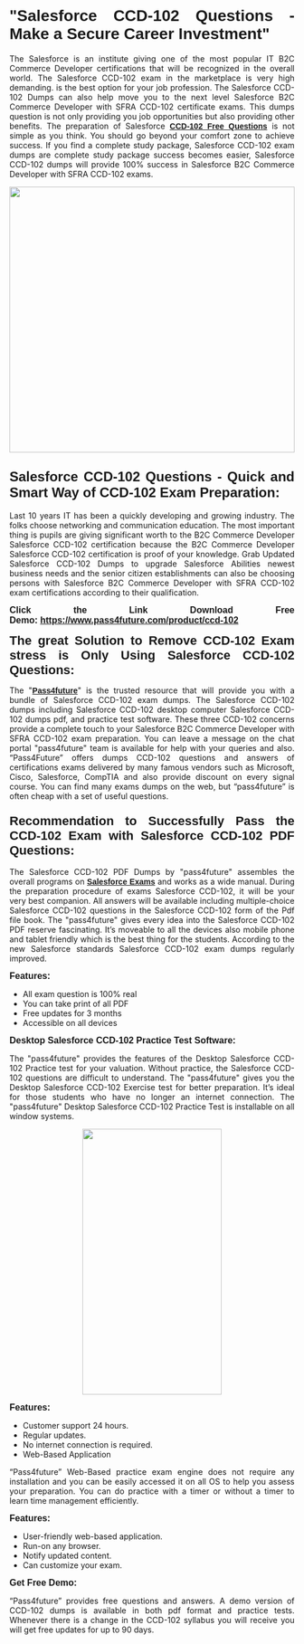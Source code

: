 
<h1 style="text-align: justify;"><span style="font-family:Tahoma,Geneva,sans-serif;"><strong>"Salesforce CCD-102 Questions - Make a Secure Career Investment"</strong></span></h1>

<p style="text-align: justify;">The Salesforce is an institute giving one of the most popular IT B2C Commerce Developer certifications that will be recognized in the overall world. The Salesforce CCD-102 exam in the marketplace is very high demanding. is the best option for your job profession. The Salesforce CCD-102 Dumps can also help move you to the next level Salesforce B2C Commerce Developer with SFRA CCD-102 certificate exams. This dumps question is not only providing you job opportunities but also providing other benefits. The preparation of Salesforce <span style="font-family:Tahoma,Geneva,sans-serif;"><strong><a href="https://www.pass4future.com/questions/salesforce/ccd-102">CCD-102 Free Questions</a></strong></span> is not simple as you think. You should go beyond your comfort zone to achieve success. If you find a complete study package, Salesforce CCD-102 exam dumps are complete study package success becomes easier, Salesforce CCD-102 dumps will provide 100% success in Salesforce B2C Commerce Developer with SFRA CCD-102 exams.</p>

<p style="text-align: justify;"><a href="https://www.pass4future.com/product/ccd-102"><img alt="" src="https://lh3.googleusercontent.com/pw/AM-JKLVhEO4I138wJzOepD3laGU-R1M7eT-OTYdow6pCESip26lSeaxxzS9BVWUKuzj1e3L_MoxCfVgBEvV8ODwl1LGzlZbt6HJm3NXXplPwnYiBfuYM_eQCcVVRMaAwHdsl3AhHOZS-up7mzwmd4i4EpEGq=w1112-h625-no?authuser=0" style="width: 100%; height: 470px;" /></a></p>

<h2 style="text-align: justify;"><span style="font-size:24px;"><strong><span style="font-family:Tahoma,Geneva,sans-serif;">Salesforce CCD-102 Questions - Quick and Smart Way of CCD-102 Exam Preparation:</span></strong></span></h2>

<p style="text-align: justify;">Last 10 years IT has been a quickly developing and growing industry. The folks choose networking and communication education. The most important thing is pupils are giving significant worth to the B2C Commerce Developer Salesforce CCD-102 certification because the B2C Commerce Developer Salesforce CCD-102 certification is proof of your knowledge. Grab Updated Salesforce CCD-102 Dumps to upgrade Salesforce Abilities newest business needs and the senior citizen establishments can also be choosing persons with Salesforce B2C Commerce Developer with SFRA CCD-102 exam certifications according to their qualification.</p>

<p style="text-align: justify;"><strong><span style="font-family:Lucida Sans Unicode,Lucida Grande,sans-serif;"><span style="font-size:16px;">Click the Link Download Free Demo: <a href="https://www.pass4future.com/product/ccd-102">https://www.pass4future.com/product/ccd-102</a></span></span></strong></p>

<p style="text-align: justify;"><strong><span style="font-size:22px;"><span style="font-family:Tahoma,Geneva,sans-serif;">The great Solution to Remove CCD-102 Exam stress is Only Using Salesforce CCD-102 Questions:</span></span></strong></p>

<p style="text-align: justify;">The "<span style="font-family:Lucida Sans Unicode,Lucida Grande,sans-serif;"><a href="https://www.pass4future.com/"><strong>Pass4future</strong></a></span>" is the trusted resource that will provide you with a bundle of Salesforce CCD-102 exam dumps. The Salesforce CCD-102 dumps including Salesforce CCD-102 desktop computer Salesforce CCD-102 dumps pdf, and practice test software. These three CCD-102 concerns provide a complete touch to your Salesforce B2C Commerce Developer with SFRA CCD-102 exam preparation. You can leave a message on the chat portal "pass4future" team is available for help with your queries and also. “Pass4Future” offers dumps CCD-102 questions and answers of certifications exams delivered by many famous vendors such as Microsoft, Cisco, Salesforce, CompTIA and also provide discount on every signal course. You can find many exams dumps on the web, but “pass4future” is often cheap with a set of useful questions.</p>

<h3 style="text-align: justify;"><span style="font-size:22px;"><strong><span style="font-family:Tahoma,Geneva,sans-serif;">Recommendation to Successfully Pass the CCD-102 Exam with Salesforce CCD-102 PDF Questions:</span></strong></span></h3>

<p style="text-align: justify;">The Salesforce CCD-102 PDF Dumps by "pass4future" assembles the overall programs on <span style="font-family:Lucida Sans Unicode,Lucida Grande,sans-serif;"><strong><a href="https://www.pass4future.com/salesforce">Salesforce Exams</a></strong></span> and works as a wide manual. During the preparation procedure of exams Salesforce CCD-102, it will be your very best companion. All answers will be available including multiple-choice Salesforce CCD-102 questions in the Salesforce CCD-102 form of the Pdf file book. The "pass4future" gives every idea into the Salesforce CCD-102 PDF reserve fascinating. It’s moveable to all the devices also mobile phone and tablet friendly which is the best thing for the students. According to the new Salesforce standards Salesforce CCD-102 exam dumps regularly improved.</p>

<p style="text-align: justify;"><span style="font-family:Lucida Sans Unicode,Lucida Grande,sans-serif;"><span style="font-size:16px;"><strong>Features:</strong></span></span></p>

<ul>
	<li style="text-align: justify;">All exam question is 100% real</li>
	<li style="text-align: justify;">You can take print of all PDF</li>
	<li style="text-align: justify;">Free updates for 3 months </li>
	<li style="text-align: justify;">Accessible on all devices</li>
</ul>

<p style="text-align: justify;"><span style="font-family:Tahoma,Geneva,sans-serif;"><span style="font-size:16px;"><strong>Desktop Salesforce CCD-102 Practice Test Software:</strong></span></span></p>

<p style="text-align: justify;">The "pass4future" provides the features of the Desktop Salesforce CCD-102 Practice test for your valuation. Without practice, the Salesforce CCD-102 questions are difficult to understand. The "pass4future" gives you the Desktop Salesforce CCD-102 Exercise test for better preparation. It’s ideal for those students who have no longer an internet connection. The "pass4future" Desktop Salesforce CCD-102 Practice Test is installable on all window systems.</p>

<p style="text-align: center;"><a href="https://www.pass4future.com/product/ccd-102"><img alt="" src="https://lh3.googleusercontent.com/pw/AM-JKLV3yUm3jiqqIo1xIsj1VJ_UeysYexQY-pRYO0rIFl3vg11QZioN-gzffpw2AfKqFynWuvoXOreWrWS0swpr4xmOSWfwII2jvatteuqrfxiWGFBSHPiZUCoi33jqeymK5dmu-0enyX6tayRCAMHw05jv=s625-no?authuser=0" style="width: 70%; height: 470px;" /></a></p>

<p style="text-align: justify;"><span style="font-size:16px;"><span style="font-family:Lucida Sans Unicode,Lucida Grande,sans-serif;"><strong>Features:</strong></span></span></p>

<ul>
	<li style="text-align: justify;">Customer support 24 hours. </li>
	<li style="text-align: justify;">Regular updates. </li>
	<li style="text-align: justify;">No internet connection is required.</li>
	<li style="text-align: justify;">Web-Based Application</li>
</ul>

<p style="text-align: justify;">“Pass4future” Web-Based practice exam engine does not require any installation and you can be easily accessed it on all OS to help you assess your preparation. You can do practice with a timer or without a timer to learn time management efficiently.</p>

<p style="text-align: justify;"><strong><span style="font-size:16px;"><span style="font-family:Lucida Sans Unicode,Lucida Grande,sans-serif;">Features:</span></span></strong></p>

<ul>
	<li style="text-align: justify;">User-friendly web-based application.</li>
	<li style="text-align: justify;">Run-on any browser. </li>
	<li style="text-align: justify;">Notify updated content.</li>
	<li style="text-align: justify;">Can customize your exam.</li>
</ul>

<p style="text-align: justify;"><span style="font-size:16px;"><span style="font-family:Lucida Sans Unicode,Lucida Grande,sans-serif;"><strong>Get Free Demo:</strong></span></span></p>

<p style="text-align: justify;">“Pass4future” provides free questions and answers. A demo version of CCD-102 dumps is available in both pdf format and practice tests. Whenever there is a change in the CCD-102 syllabus you will receive you will get free updates for up to 90 days. </p>
